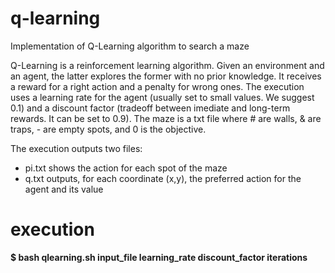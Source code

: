 # q-learning
Implementation of Q-Learning algorithm to search a maze

Q-Learning is a reinforcement learning algorithm. Given an environment and an agent, the latter explores the former with no prior knowledge. It receives a reward for a right action and a penalty for wrong ones. The execution uses a learning rate for the agent (usually set to small values. We suggest 0.1) and a discount factor (tradeoff between imediate and long-term rewards. It can be set to 0.9). The maze is a txt file where \# are walls, \& are traps, \- are empty spots, and 0 is the objective.

The execution outputs two files:
* pi.txt shows the action for each spot of the maze
* q.txt outputs, for each coordinate (x,y), the preferred action for the agent and its value

# execution
__$ bash qlearning.sh input\_file learning\_rate discount\_factor iterations__
